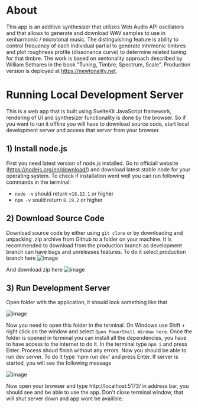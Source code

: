 # About

This app is an additive synthesizer that utilizes Web Audio API oscillators and that allows to generate and download WAV samples to use in xenharmonic / microtonal music. The distinguishing feature is ability to control frequency of each individual partial to generate inhrmonic timbres and plot roughness profile (dissonance curve) to determine related tuning for that timbre. The work is based on xentonality approach described by William Sethares in the book "Tuning, Timbre, Spectrum, Scale". Production version is deployed at https://newtonality.net. 

# Running Local Development Server

This is a web app that is built using SvelteKit JavaScript framework, rendering of UI and synthesizer functionality is done by the browser. So if you want to run it offline you will have to download source code, start local development server and access that server from your browser.

## 1) Install node.js

First you need latest version of node.js installed. Go to officiall website (https://nodejs.org/en/download/) and download latest stable node for your operating system. To check if installation went well you can run following commands in the terminal:
- `node -v` should return `v18.12.1` or higher
- `npm -v` sould return `8.19.2` or higher

## 2) Download Source Code

Download source code by either using `git clone` or by downloading and unpacking .zip archive from Github to a folder on your machine. It is recommended to download from the production branch as development branch can have bugs and unreleases features. To do it select production branch here
![image](https://user-images.githubusercontent.com/79849155/210402767-9b509706-df53-4d13-80cc-9006eafcbd51.png)

And download zip here
![image](https://user-images.githubusercontent.com/79849155/210402921-e61b864a-d710-4598-88fe-24c4aca1ce5a.png)

## 3) Run Development Server

Open folder with the application, it should look something like that

![image](https://user-images.githubusercontent.com/79849155/210400659-6410f1e4-ef70-49a4-a35d-00f1c116cc71.png)

Now you need to open this folder in the terminal. On Windows use Shift + right click on the window and select `Open PowerShell Window here`. Once the folder is opened in terminal you can install all the dependencies, you have to have access to the internet to do it. In the terminal type `npm i` and press Enter. Process shoud finish without any errors. Now you should be able to run dev server. To do it type 'npm run dev' and press Enter. If server is started, you will see the following message

![image](https://user-images.githubusercontent.com/79849155/210402009-7547849d-9109-47e9-b32a-c7f9336126da.png)

Now open your browser and type http://localhost:5173/ in address bar, you should see and be able to use the app. Don't close terminal window, that will shut server down and app wont be availible.
